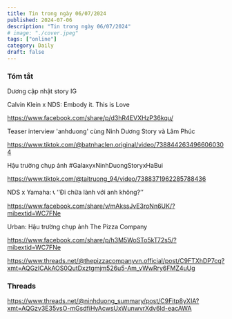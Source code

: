 ```yaml
---
title: Tin trong ngày 06/07/2024
published: 2024-07-06
description: "Tin trong ngày 06/07/2024"
# image: "./cover.jpeg"
tags: ["online"]
category: Daily
draft: false
---
```


### Tóm tắt 

Dương cập nhật story IG 

Calvin Klein x NDS: Embody it. This is Love 

https://www.facebook.com/share/p/d3hR4EVXHzP36kqu/

Teaser interview 'anhduong' cùng Ninh Dương Story và Lâm Phúc

https://www.tiktok.com/@batnhaclen.original/video/7388442634966060304

Hậu trường chụp ảnh #GalaxyxNinhDuongStoryxHaBui

https://www.tiktok.com/@taitruong_94/video/7388371962285788436

NDS x Yamaha: 📞 ‘‘Đi chữa lành với anh không?’’

https://www.facebook.com/share/v/mAkssJvE3roNn6UK/?mibextid=WC7FNe

Urban: Hậu trường chụp ảnh The Pizza Company 

https://www.facebook.com/share/p/h3M5WoSTo5kT72s5/?mibextid=WC7FNe

https://www.threads.net/@thepizzacompanyvn.official/post/C9FTXhDP7cq?xmt=AQGzICAkAOS0QutDxztgmjm526u5-Am_vWwRry6FMZ4uUg


### Threads 

https://www.threads.net/@ninhduong_summary/post/C9Fitp8yXIA?xmt=AQGzv3E35vsO-mGsdfiHyAcwsUxWunwvrXdv6ld-eacAWA


